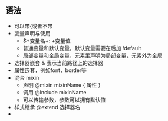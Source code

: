## 语法
- 可以带{或者不带
- 变量声明与使用
	- $+变量名+: +变量值
	- 普通变量和默认变量，默认变量需要在后加 !default
	- 局部变量和全局变量，元素里声明为局部变量，元素外为全局
- 选择器嵌套 & 表示当前路径上的选择器
- 属性嵌套，例如font，border等
- 混合 mixin
	- 声明 @mixin mixinName { 属性 }
	- 调用 @include mixinName
	- 可以传输参数，参数可以拥有默认值
- 样式继承 @extend 选择器名
- 